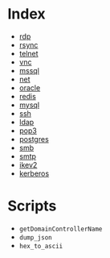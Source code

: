 # Index

* [rdp](rdp.md)
* [rsync](rsync.md)
* [telnet](telnet.md)
* [vnc](vnc.md)
* [mssql](mssql.md)
* [net](net.md)
* [oracle](oracle.md)
* [redis](redis.md)
* [mysql](mysql.md)
* [ssh](ssh.md)
* [ldap](ldap.md)
* [pop3](pop3.md)
* [postgres](postgres.md)
* [smb](smb.md)
* [smtp](smtp.md)
* [ikev2](ikev2.md)
* [kerberos](kerberos.md)


# Scripts

* `getDomainControllerName`
* `dump_json`
* `hex_to_ascii`
